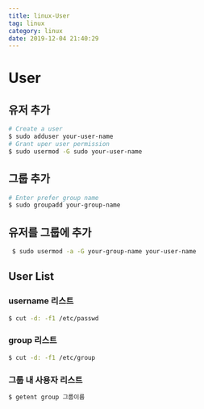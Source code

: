 ```yaml
---
title: linux-User
tag: linux
category: linux
date: 2019-12-04 21:40:29
---
```

# User
## 유저 추가
```bash
# Create a user
$ sudo adduser your-user-name
# Grant uper user permission
$ sudo usermod -G sudo your-user-name
```
## 그룹 추가
```bash
# Enter prefer group name
$ sudo groupadd your-group-name
```
## 유저를 그룹에 추가
```bash
 $ sudo usermod -a -G your-group-name your-user-name
```
## User List
### username 리스트
```bash
$ cut -d: -f1 /etc/passwd
```
### group 리스트
```bash
$ cut -d: -f1 /etc/group
```
### 그룹 내 사용자 리스트
```bash
$ getent group 그룹이름
```